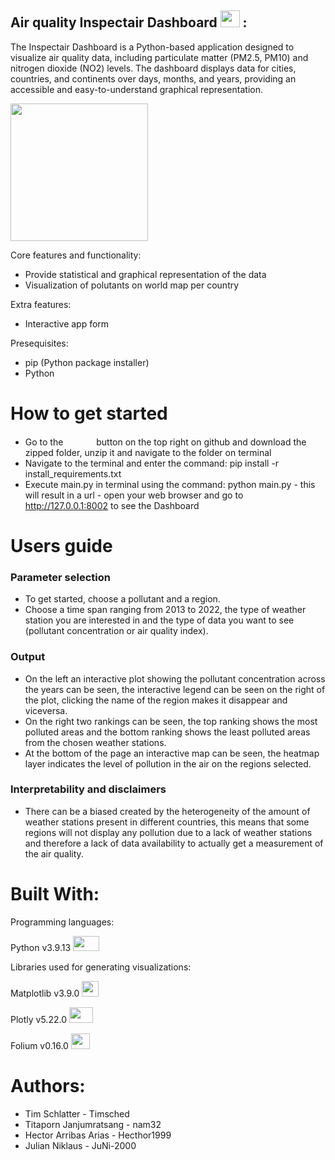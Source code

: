 ## Air quality Inspectair Dashboard <img src = "https://github.com/nam32/airquality/assets/146727878/5eb1f532-bfe0-47cb-a70c-73d6dd505e1b" width="31" height="27"> :
The Inspectair Dashboard is a Python-based application designed to visualize air quality data, including particulate matter (PM2.5, PM10) and nitrogen dioxide (NO2) levels. The dashboard displays data for cities, countries, and continents over days, months, and years, providing an accessible and easy-to-understand graphical representation.

<img src = "https://github.com/nam32/airquality/assets/146727878/70016f01-2fa7-4442-bb6e-cdefbc3bbec4" width="220" height="220">

Core features and functionality:
- Provide statistical and graphical representation of the data
- Visualization of polutants on world map per country

Extra features:
- Interactive app form

Presequisites:
- pip (Python package installer)
- Python

# How to get started
- Go to the <img src = "https://github.com/PythonDataScience24/Group_01_Inspectair/assets/146727878/1cb8851c-42a5-45b8-8f7d-28039a4d1a43" width="45" height="15">
 button on the top right on github and download the zipped folder, unzip it and navigate to the folder on terminal
- Navigate to the terminal and enter the command: pip install -r install_requirements.txt
- Execute main.py in terminal using the command: python main.py - this will result in a url - open your web browser and go to http://127.0.0.1:8002 to see the Dashboard

# Users guide
### Parameter selection
- To get started, choose a pollutant and a region.
- Choose a time span ranging from 2013 to 2022, the type of weather station you are interested in and the type of data you want to see (pollutant concentration or air quality index).
### Output
- On the left an interactive plot showing the pollutant concentration across the years can be seen, the interactive legend can be seen on the right of the plot, clicking the name of the region makes it disappear and viceversa.
- On the right two rankings can be seen, the top ranking shows the most polluted areas and the bottom ranking shows the least polluted areas from the chosen weather stations.
- At the bottom of the page an interactive map can be seen, the heatmap layer indicates the level of pollution in the air on the regions selected.
### Interpretability and disclaimers
- There can be a biased created by the heterogeneity of the amount of weather stations present in different countries, this means that some regions will not display any pollution due to a lack of weather stations and therefore a lack of data availability to actually get a measurement of the air quality. 

# Built With:
Programming languages:

Python  v3.9.13  <img src = "https://github.com/PythonDataScience24/Group_01_Inspectair/assets/146727878/b7d12eed-aff4-41c0-981c-25d4d78bbef8" width="42" height="24">

Libraries used for generating visualizations:

Matplotlib v3.9.0 <img src = "https://github.com/PythonDataScience24/Group_01_Inspectair/assets/146727878/c83effe2-6e1e-4a1f-9bf3-a199752b5fcb" width="27" height="25">

Plotly v5.22.0 <img src = "https://github.com/PythonDataScience24/Group_01_Inspectair/assets/146727878/e4d20f34-78bc-4180-a306-6d7c3a2b0cfc" width="38" height="25"> 

Folium v0.16.0 <img src = "https://github.com/PythonDataScience24/Group_01_Inspectair/assets/146727878/cb8513f7-909e-4ea8-94a8-7b291ccd6857"  width="30" height="25">

# Authors:
- Tim Schlatter - Timsched
- Titaporn Janjumratsang - nam32
- Hector Arribas Arias - Hecthor1999
- Julian Niklaus - JuNi-2000
